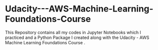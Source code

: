 # Udacity---AWS-Machine-Learning-Foundations-Course
This Repository contains all my codes in Jupyter Notebooks which I practiced and a Python Package I created along with the Udacity - AWS Machine Learning Foundations Course . 
